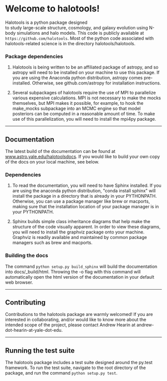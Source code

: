# Welcome to halotools!

Halotools is a python package designed  
to study large-scale structure, cosmology, and galaxy evolution using 
N-body simulations and halo models. This code is publicly available at 
``https://github.com/halotools``. Most of the python code 
associated with halotools-related science is in the
directory halotools/halotools. 

### Package dependencies

1. Halotools is being written to be an affiliated package of astropy, and so astropy will need to be installed on your machine to use this package. If you are using the Anaconda python distribution, astropy comes pre-installed. Otherwise, see  github.com/astropy for installation instructions.

2. Several subpackages of halotools require the use of MPI to parallelize various expensive calculations. MPI is not necessary to make the mocks themselves, but MPI makes it possible, for example, to hook the make_mocks subpackage into an MCMC engine so that model posteriors can be computed in a reasonable amount of time. To make use of this parallelization, you will need to install the mpi4py package.

---

## Documentation

The latest build of the documentation can be found at www.astro.yale.edu/halotoolsdocs. If you would like to build 
your own copy of the docs on your local machine, see below.

### Dependencies

1. To read the documentation, you will need to have Sphinx installed. If you are using the anaconda python distribution, "conda install sphinx" will install the package in a directory that is already in your PYTHONPATH. Otherwise, you can use a package manager like brew or macports, making sure that the installation location of your package manager is in your PYTHONPATH.

2. Sphinx builds simple class inheritance diagrams that help 
make the structure of the code visually apparent. In order to view these diagrams, you will need to install the graphviz package onto your machine. Graphviz is readily available and maintained by common package managers such as brew and macports.

### Building the docs

The command `python setup.py build_sphinx`  will build the documentation into docs/_build/html. Throwing the -o flag with this command will automatically open the html version of the documentation in your default web browser. 

---

## Contributing

Contributions to the halotools package are warmly welcomed! 
If you are interested in collaborating, and/or would like to know more 
about the intended scope of the project, please contact Andrew Hearin 
at andrew-dot-hearin-at-yale-dot-edu.

---

## Running the test suite

The halotools package includes a test suite designed around the py.test framework. 
To run the test suite, navigate to the root directory of the package, and run 
the command `python setup.py test`. 










